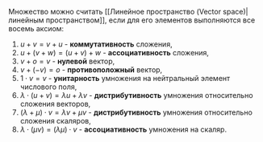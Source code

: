 Множество можно считать [[Линейное пространство (Vector space)|линейным пространством]], если для его элементов выполняются все восемь аксиом:
1. $u + v = v + u$  - **коммутативность** сложения,
2. $u+(v+w) = (u+v)+w$ - **ассоциативность** сложения,
3. $v+o=v$ - **нулевой** вектор,
4. $v+(-v)=o$  - **противоположный** вектор,
5. $1\cdot v=v$ - **унитарность** умножения на нейтральный элемент числового поля,
6. $\lambda \cdot (u+v)=\lambda u + \lambda v$ - **дистрибутивность** умножения относительно сложения векторов,
7. $(\lambda + \mu)\cdot v = \lambda v + \mu v$ - **дистрибутивность** умножения относительно сложения скаляров,
8. $\lambda \cdot (\mu v) = (\lambda\mu) \cdot v$ - **ассоциативность** умножения на скаляр.